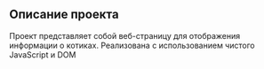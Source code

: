## Описание проекта
Проект представляет собой веб-страницу для отображения информации о котиках. Реализована с использованием чистого JavaScript и DOM

